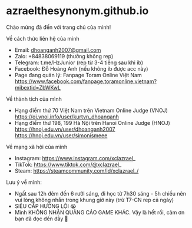# azraelthesynonym.github.io
Chào mừng đã đến với trang chủ của mình!

 Về cách thức liên hệ của mình
+ Email: dhoanganh2007@gmail.com
+ Zalo: +84838069119 (thường không rep)
+ Telegram: t.me/HzJunior (rep từ 3-4 tiếng sau khi ib)
+ Facebook: Đỗ Hoàng Anh (nếu không ib được acc này)
+ Page đang quản lý: Fanpage Toram Online Việt Nam
https://www.facebook.com/fanpage.toramonline.vietnam?mibextid=ZbWKwL

 Về thành tích của mình
+ Hạng điểm thứ 70 Việt Nam trên Vietnam Online Judge (VNOJ)
https://oj.vnoi.info/user/kurtvn_dhoanganh
+ Hạng điểm thứ 198, 199 Hà Nội trên Hanoi Online Judge (HNOJ)
https://hnoj.edu.vn/user/dhoanganh2007
https://hnoj.edu.vn/user/simonismeee

 Về mạng xã hội của mình
+ Instagram: https://www.instagram.com/xclazrael_
+ TikTok: https://www.tiktok.com/@xclazrael_
+ Steam: https://steamcommunity.com/id/xclazrael_/

 Lưu ý về mình:
+ Ngất sau 12h đêm đến 6 rưỡi sáng, đi học từ 7h30 sáng - 5h chiều nên vui lòng không nhắn trong khung giờ này (trừ T7-CN rep cả ngày)
+ SIÊU CẤP HƯỚNG LỘI 😭
+ Mình KHÔNG NHẬN QUẢNG CÁO GAME KHÁC.
Vậy là hết rồi, cảm ơn bạn đã đọc đến đây 🫰
